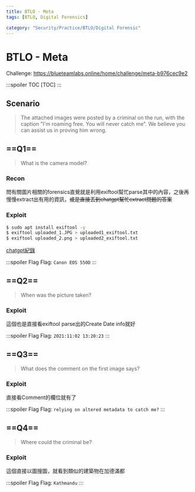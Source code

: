 ```yaml
---
title: BTLO - Meta
tags: [BTLO, Digital Forensics]

category: "Security/Practice/BTLO/Digital Forensic"
---
```


# BTLO - Meta
Challenge: https://blueteamlabs.online/home/challenge/meta-b976cec9e2

:::spoiler TOC
[TOC]
:::

## Scenario
> The attached images were posted by a criminal on the run, with the caption "I'm roaming free. You will never catch me". We believe you can assist us in proving him wrong. 

## ==Q1==
> What is the camera model?

### Recon
問有關圖片相關的forensics直覺就是利用exiftool幫忙parse其中的內容，之後再慢慢extract出有用的資訊，~~或是直接丟到chatgpt幫忙extract問題的答案~~

### Exploit
```bash
$ sudo apt install exiftool -y
$ exiftool uploaded_1.JPG > uploaded1_exiftool.txt
$ exiftool uploaded_2.png > uploaded2_exiftool.txt
```
[chatgpt紀錄](https://chat.openai.com/share/6b38b409-1dec-4245-bb14-6a6fe98160af)

:::spoiler Flag
Flag: `Canon EOS 550D`
:::

## ==Q2==
> When was the picture taken?

### Exploit
這個也是直接看exiftool parse出的Create Date info就好

:::spoiler Flag
Flag: `2021:11:02 13:20:23`
:::

## ==Q3==
> What does the comment on the first image says?

### Exploit
直接看Comment的欄位就有了

:::spoiler Flag
Flag: `relying on altered metadata to catch me?`
:::

## ==Q4==
> Where could the criminal be?

### Exploit
這個直接以圖搜圖，就看到類似的建築物在加德滿都

:::spoiler Flag
Flag: `Kathmandu`
:::